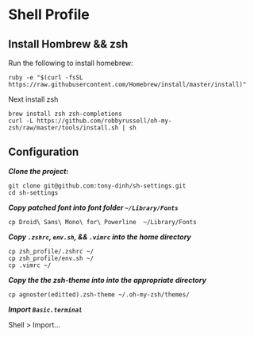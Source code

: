 # Shell Profile

## Install Hombrew && zsh

Run the following to install homebrew:

```
ruby -e "$(curl -fsSL https://raw.githubusercontent.com/Homebrew/install/master/install)"
```

Next install zsh 

```
brew install zsh zsh-completions
curl -L https://github.com/robbyrussell/oh-my-zsh/raw/master/tools/install.sh | sh
```

## Configuration

***Clone the project:***

```
git clone git@github.com:tony-dinh/sh-settings.git
cd sh-settings
```

***Copy patched font into font folder `~/Library/Fonts`***

```
cp Droid\ Sans\ Mono\ for\ Powerline  ~/Library/Fonts
```

***Copy `.zshrc`, `env.sh`, && `.vimrc` into the home directory***

```
cp zsh_profile/.zshrc ~/
cp zsh_profile/env.sh ~/
cp .vimrc ~/
```

***Copy the the zsh-theme into into the appropriate directory***
```
cp agnoster(editted).zsh-theme ~/.oh-my-zsh/themes/
```

***Import `Basic.terminal`***

Shell > Import...
